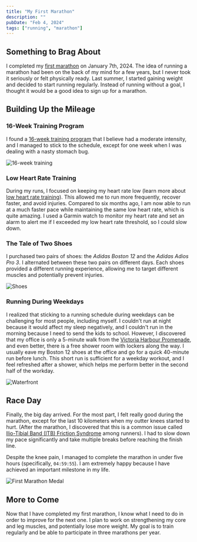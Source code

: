 ```yaml
---
title: "My First Marathon"
description: ""
pubDate: "Feb 4, 2024"
tags: ["running", "marathon"]
---
```


## Something to Brag About

I completed my [first marathon](https://worldsmarathons.com/marathon/xiamen-international-marathon) on January 7th, 2024. The idea of running a marathon had been on the back of my mind for a few years, but I never took it seriously or felt physically ready. Last summer, I started gaining weight and decided to start running regularly. Instead of running without a goal, I thought it would be a good idea to sign up for a marathon.

## Building Up the Mileage

### 16-Week Training Program
I found a [16-week training program](https://www.facebook.com/notes/781931189269115/) that I believe had a moderate intensity, and I managed to stick to the schedule, except for one week when I was dealing with a nasty stomach bug.

![16-week training](/16-week-training.jpg)

### Low Heart Rate Training
During my runs, I focused on keeping my heart rate low (learn more about [low heart rate training](https://www.youtube.com/watch?v=P_VNQ6UIbS8)). This allowed me to run more frequently, recover faster, and avoid injuries. Compared to six months ago, I am now able to run at a much faster pace while maintaining the same low heart rate, which is quite amazing. I used a Garmin watch to monitor my heart rate and set an alarm to alert me if I exceeded my low heart rate threshold, so I could slow down.


### The Tale of Two Shoes
I purchased two pairs of shoes: the _Adidas Boston 12_ and the _Adidas Adios Pro 3_. I alternated between these two pairs on different days. Each shoes provided a different running experience, allowing me to target different muscles and potentially prevent injuries.

![Shoes](/shoes.jpg)

### Running During Weekdays
I realized that sticking to a running schedule during weekdays can be challenging for most people, including myself. I couldn't run at night because it would affect my sleep negatively, and I couldn't run in the morning because I need to send the kids to school. However, I discovered that my office is only a 5-minute walk from the [Victoria Harbour Promenade](https://www.tripadvisor.com/Attraction_Review-g294217-d26321605-Reviews-Victoria_Harbour_Promenade_Wan_Chai_Harbourfront-Hong_Kong.html), and even better, there is a free shower room with lockers along the way. I usually eave my Boston 12 shoes at the office and go for a quick 40-minute run before lunch. This short run is sufficient for a weekday workout, and I feel refreshed after a shower, which helps me perform better in the second half of the workday.

![Waterfront](/waterfront.jpg)

## Race Day

Finally, the big day arrived. For the most part, I felt really good during the marathon, except for the last 10 kilometers when my outter knees started to hurt. (After the marathon, I discovered that this is a common issue called [Ilio-Tibial Band (ITB) Friction Syndrome](https://www.bupa.co.uk/health-information/knee-pain/ilio-tibial-band-itb-friction-syndrome) among runners). I had to slow down my pace significantly and take multiple breaks before reaching the finish line.

Despite the knee pain, I managed to complete the marathon in under five hours (specifically, `04:59:55`). I am extremely happy because I have achieved an important milestone in my life.

![First Marathon Medal](/marathon-medal.jpg)

## More to Come

Now that I have completed my first marathon, I know what I need to do in order to improve for the next one. I plan to work on strengthening my core and leg muscles, and potentially lose more weight. My goal is to train regularly and be able to participate in three marathons per year.
